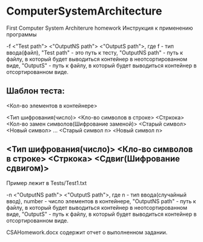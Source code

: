 # ComputerSystemArchitecture
First Computer System Architerure homework
Инструкция к применению программы

-f <"Test path"> <"OutputNS path"> <"OutputS path">, где f - тип ввода(файл), "Test path" - это путь к тесту, "OutputNS path" - путь к файлу, в который будет выводиться контейнер в неотсортированном виде, "OutputS" -  путь к файлу, в который будет выводиться контейнер в отсортированном виде.

Шаблон теста:
------------------------------------------------------------
<Кол-во элементов в контейнере>

<Тип шифрования(число)> <Кло-во символов в строке> <Стркока>
<Кол-во замен символов(Шифрование заменой)>
<Старый символ> <Новый символ>
...
<Старый символ n> <Новый символ n>

<Тип шифрования(число)> <Кло-во символов в строке> <Стркока>
<Сдвиг(Шифрование сдвигом)>
------------------------------------------------------------
Пример лежит в Tests/Test1.txt

-n <number> <"OutputNS path"> <"OutputS path">, где n - тип ввода(случайный ввод), number - число элементов в контейнере, "OutputNS path" - путь к файлу, в который будет выводиться контейнер в неотсортированном виде, "OutputS" -  путь к файлу, в который будет выводиться контейнер в отсортированном виде.
  
CSAHomework.docx содержит отчет о выполненном задании.
